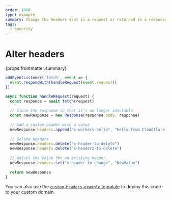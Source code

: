 ```yaml
---
order: 1000
type: example
summary: Change the headers sent in a request or returned in a response.
tags:
  - Security
---
```


# Alter headers

<ContentColumn>
  <p>{props.frontmatter.summary}</p>
</ContentColumn>

```js
addEventListener('fetch', event => {
  event.respondWith(handleRequest(event.request))
})

async function handleRequest(request) {
  const response = await fetch(request)
  
  // Clone the response so that it's no longer immutable
  const newResponse = new Response(response.body, response)
  
  // Add a custom header with a value
  newResponse.headers.append("x-workers-hello", "Hello from Cloudflare Workers")
  
  // Delete headers
  newResponse.headers.delete("x-header-to-delete")
  newResponse.headers.delete("x-header2-to-delete")
  
  // Adjust the value for an existing header
  newResponse.headers.set("x-header-to-change", "NewValue")
  
  return newResponse
}
```

You can also use the [`custom-headers-example` template](https://github.com/signalnerve/custom-headers-example) to deploy this code to your custom domain.
